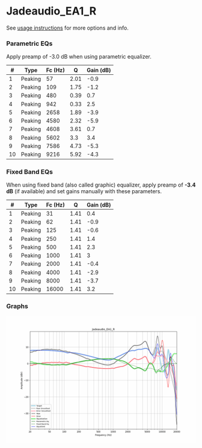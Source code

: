 # Jadeaudio_EA1_R
See [usage instructions](https://github.com/jaakkopasanen/AutoEq#usage) for more options and info.

### Parametric EQs
Apply preamp of -3.0 dB when using parametric equalizer.

|   # | Type    |   Fc (Hz) |    Q |   Gain (dB) |
|-----|---------|-----------|------|-------------|
|   1 | Peaking |        57 | 2.01 |        -0.9 |
|   2 | Peaking |       109 | 1.75 |        -1.2 |
|   3 | Peaking |       480 | 0.39 |         0.7 |
|   4 | Peaking |       942 | 0.33 |         2.5 |
|   5 | Peaking |      2658 | 1.89 |        -3.9 |
|   6 | Peaking |      4580 | 2.32 |        -5.9 |
|   7 | Peaking |      4608 | 3.61 |         0.7 |
|   8 | Peaking |      5602 | 3.3  |         3.4 |
|   9 | Peaking |      7586 | 4.73 |        -5.3 |
|  10 | Peaking |      9216 | 5.92 |        -4.3 |

### Fixed Band EQs
When using fixed band (also called graphic) equalizer, apply preamp of **-3.4 dB** (if available) and set gains manually with these parameters.

|   # | Type    |   Fc (Hz) |    Q |   Gain (dB) |
|-----|---------|-----------|------|-------------|
|   1 | Peaking |        31 | 1.41 |         0.4 |
|   2 | Peaking |        62 | 1.41 |        -0.9 |
|   3 | Peaking |       125 | 1.41 |        -0.6 |
|   4 | Peaking |       250 | 1.41 |         1.4 |
|   5 | Peaking |       500 | 1.41 |         2.3 |
|   6 | Peaking |      1000 | 1.41 |         3   |
|   7 | Peaking |      2000 | 1.41 |        -0.4 |
|   8 | Peaking |      4000 | 1.41 |        -2.9 |
|   9 | Peaking |      8000 | 1.41 |        -3.7 |
|  10 | Peaking |     16000 | 1.41 |         3.2 |

### Graphs
![](./Jadeaudio_EA1_R.png)
